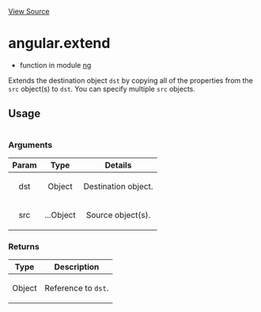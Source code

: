 

[View Source](http://github.com///tree/master/#L413)



# angular.extend



* function in module [ng](api/ng)






Extends the destination object `dst` by copying all of the properties from the `src` object(s)
to `dst`. You can specify multiple `src` objects.







  

## Usage

```jsangular.extend(, );)
```




### Arguments

| Param | Type | Details |
| :--: | :--: | :--: |
| dst | Object | <p>Destination object.</p>  |
| src | ...Object | <p>Source object(s).</p>  |

### Returns

| Type | Description |
| :--: | :--: |
| Object | <p>Reference to <code>dst</code>.</p>  |









